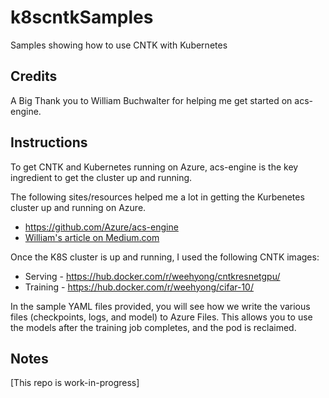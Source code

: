 # k8scntkSamples
Samples showing how to use CNTK with Kubernetes

## Credits
A Big Thank you to William Buchwalter for helping me get started on acs-engine.

## Instructions
To get CNTK and Kubernetes running on Azure, acs-engine is the key ingredient to get the cluster up and running.

The following sites/resources helped me a lot in getting the Kurbenetes cluster up and running on Azure. 
* https://github.com/Azure/acs-engine
* [William's article on Medium.com](https://medium.com/@wbuchwalter/creating-a-kubernetes-cluster-with-gpu-support-on-azure-for-ml-training-and-predictions-with-a551a19b8859)

Once the K8S cluster is up and running, I used the following CNTK images:
* Serving - https://hub.docker.com/r/weehyong/cntkresnetgpu/
* Training - https://hub.docker.com/r/weehyong/cifar-10/

In the sample YAML files provided, you will see how we write the various files (checkpoints, logs, and model) to Azure Files. This allows you to use the models after the training job completes, and the pod is reclaimed.

## Notes
[This repo is work-in-progress]

